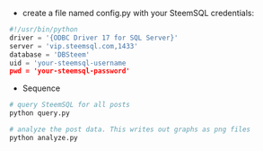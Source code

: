 * create a file named config.py with your SteemSQL credentials:
```python
#!/usr/bin/python
driver = '{ODBC Driver 17 for SQL Server}'
server = 'vip.steemsql.com,1433'
database = 'DBSteem'
uid = 'your-steemsql-username
pwd = 'your-steemsql-password'
```
* Sequence
```bash
# query SteemSQL for all posts
python query.py

# analyze the post data. This writes out graphs as png files
python analyze.py
```
